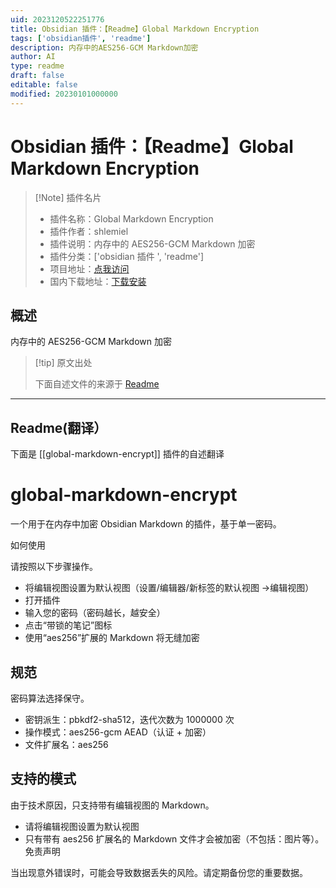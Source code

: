 ```yaml
---
uid: 2023120522251776
title: Obsidian 插件：【Readme】Global Markdown Encryption
tags: ['obsidian插件', 'readme']
description: 内存中的AES256-GCM Markdown加密
author: AI
type: readme
draft: false
editable: false
modified: 20230101000000
---
```


# Obsidian 插件：【Readme】Global Markdown Encryption

> [!Note] 插件名片
> - 插件名称：Global Markdown Encryption
> - 插件作者：shlemiel
> - 插件说明：内存中的 AES256-GCM Markdown 加密
> - 插件分类：['obsidian 插件 ', 'readme']
> - 项目地址：[点我访问](https://github.com/shlemiel/globaloe)
> - 国内下载地址：[下载安装](https://pkmer.cn/products/plugin/pluginMarket/?global-markdown-encrypt)

## 概述

内存中的 AES256-GCM Markdown 加密

> [!tip] 原文出处
>
>下面自述文件的来源于 [Readme](https://ghproxy.net/https://raw.githubusercontent.com/shlemiel/globaloe/master/README.md)

---

## Readme(翻译）

下面是 [[global-markdown-encrypt]] 插件的自述翻译

# global-markdown-encrypt

一个用于在内存中加密 Obsidian Markdown 的插件，基于单一密码。

如何使用

请按照以下步骤操作。

- 将编辑视图设置为默认视图（设置/编辑器/新标签的默认视图 ->编辑视图）
- 打开插件
- 输入您的密码（密码越长，越安全）
- 点击“带锁的笔记”图标
- 使用“aes256”扩展的 Markdown 将无缝加密

## 规范

密码算法选择保守。

- 密钥派生：pbkdf2-sha512，迭代次数为 1000000 次
- 操作模式：aes256-gcm AEAD（认证 + 加密）
- 文件扩展名：aes256

## 支持的模式

由于技术原因，只支持带有编辑视图的 Markdown。

- 请将编辑视图设置为默认视图
- 只有带有 aes256 扩展名的 Markdown 文件才会被加密（不包括：图片等）。
免责声明

当出现意外错误时，可能会导致数据丢失的风险。请定期备份您的重要数据。
